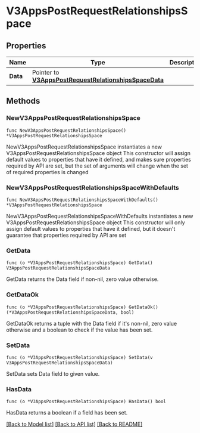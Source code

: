 # V3AppsPostRequestRelationshipsSpace

## Properties

Name | Type | Description | Notes
------------ | ------------- | ------------- | -------------
**Data** | Pointer to [**V3AppsPostRequestRelationshipsSpaceData**](V3AppsPostRequestRelationshipsSpaceData.md) |  | [optional] 

## Methods

### NewV3AppsPostRequestRelationshipsSpace

`func NewV3AppsPostRequestRelationshipsSpace() *V3AppsPostRequestRelationshipsSpace`

NewV3AppsPostRequestRelationshipsSpace instantiates a new V3AppsPostRequestRelationshipsSpace object
This constructor will assign default values to properties that have it defined,
and makes sure properties required by API are set, but the set of arguments
will change when the set of required properties is changed

### NewV3AppsPostRequestRelationshipsSpaceWithDefaults

`func NewV3AppsPostRequestRelationshipsSpaceWithDefaults() *V3AppsPostRequestRelationshipsSpace`

NewV3AppsPostRequestRelationshipsSpaceWithDefaults instantiates a new V3AppsPostRequestRelationshipsSpace object
This constructor will only assign default values to properties that have it defined,
but it doesn't guarantee that properties required by API are set

### GetData

`func (o *V3AppsPostRequestRelationshipsSpace) GetData() V3AppsPostRequestRelationshipsSpaceData`

GetData returns the Data field if non-nil, zero value otherwise.

### GetDataOk

`func (o *V3AppsPostRequestRelationshipsSpace) GetDataOk() (*V3AppsPostRequestRelationshipsSpaceData, bool)`

GetDataOk returns a tuple with the Data field if it's non-nil, zero value otherwise
and a boolean to check if the value has been set.

### SetData

`func (o *V3AppsPostRequestRelationshipsSpace) SetData(v V3AppsPostRequestRelationshipsSpaceData)`

SetData sets Data field to given value.

### HasData

`func (o *V3AppsPostRequestRelationshipsSpace) HasData() bool`

HasData returns a boolean if a field has been set.


[[Back to Model list]](../README.md#documentation-for-models) [[Back to API list]](../README.md#documentation-for-api-endpoints) [[Back to README]](../README.md)


